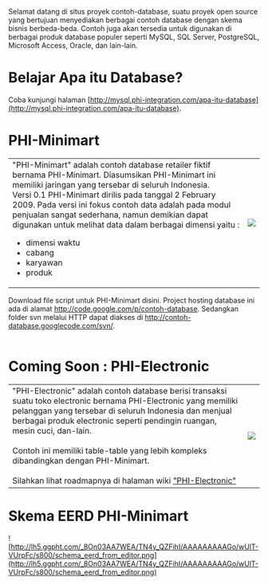 Selamat datang di situs proyek contoh-database, suatu proyek open source yang bertujuan menyediakan berbagai contoh database dengan skema bisnis berbeda-beda. Contoh juga akan tersedia untuk digunakan di berbagai produk database populer seperti MySQL, SQL Server, PostgreSQL, Microsoft Access, Oracle, dan lain-lain.

# Belajar Apa itu Database? #

Coba kunjungi halaman [http://mysql.phi-integration.com/apa-itu-database](http://mysql.phi-integration.com/apa-itu-database).


# PHI-Minimart #

<table>
<tr><td>
"PHI-Minimart" adalah contoh database retailer fiktif bernama PHI-Minimart. Diasumsikan PHI-Minimart ini memiliki jaringan yang tersebar di seluruh Indonesia.<br>
Versi 0.1 PHI-Minimart dirilis pada tanggal 2 February 2009. Pada versi ini fokus contoh data adalah pada modul penjualan sangat sederhana, namun demikian dapat digunakan untuk melihat data dalam berbagai dimensi yaitu :<br>
<ul><li>dimensi waktu<br>
</li><li>cabang<br>
</li><li>karyawan<br>
</li><li>produk<br>
</td>
<td>
<img src='http://lh6.ggpht.com/_ofnZnO0EGzU/SY7XH87I1jI/AAAAAAAABEY/njeGyBpLMdU/s1600/phi_minimart_logo.png' />
</td>
</tr>
</table>
Download file script untuk PHI-Minimart disini. Project hosting database ini ada di alamat <a href='http://code.google.com/p/contoh-database'>http://code.google.com/p/contoh-database</a>. Sedangkan folder svn melalui HTTP dapat diakses di <a href='http://contoh-database.googlecode.com/svn/'>http://contoh-database.googlecode.com/svn/</a>.<br>
<br /></li></ul>

# Coming Soon : PHI-Electronic #

<table>
<tr><td>
"PHI-Electronic" adalah contoh database berisi transaksi suatu toko electronic bernama PHI-Electronic yang memiliki pelanggan yang tersebar di seluruh Indonesia dan menjual berbagai produk electronic seperti pendingin ruangan, mesin cuci, dan-lain.<br>
<br>
Contoh ini memiliki table-table yang lebih kompleks dibandingkan dengan PHI-Minimart.<br>
<br>
Silahkan lihat roadmapnya di halaman wiki <a href='PHIElectronicIntroduction.md'>"PHI-Electronic"</a>
</td>
<td>
<img src='http://lh6.ggpht.com/_8On03AA7WEA/TGE5yMksWUI/AAAAAAAAAA0/cVipMFyUWSg/s800/phi-electronic-logo.png' />
</td>
</tr>
</table>

# Skema EERD PHI-Minimart #

![http://lh5.ggpht.com/_8On03AA7WEA/TN4y_QZFihI/AAAAAAAAAGo/wUlT-VUrpFc/s800/schema_eerd_from_editor.png](http://lh5.ggpht.com/_8On03AA7WEA/TN4y_QZFihI/AAAAAAAAAGo/wUlT-VUrpFc/s800/schema_eerd_from_editor.png)